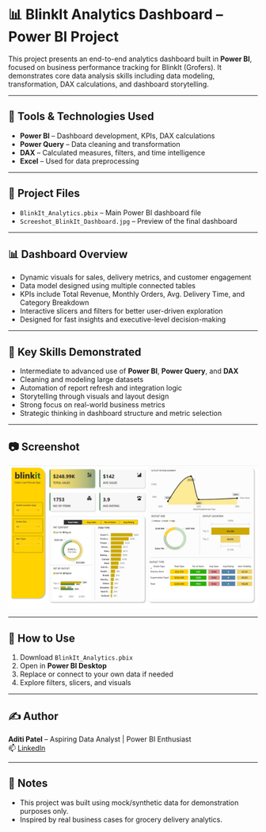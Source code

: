 # 📊 BlinkIt Analytics Dashboard – Power BI Project

This project presents an end-to-end analytics dashboard built in **Power BI**, focused on business performance tracking for BlinkIt (Grofers). It demonstrates core data analysis skills including data modeling, transformation, DAX calculations, and dashboard storytelling.

---

## 🔧 Tools & Technologies Used

- **Power BI** – Dashboard development, KPIs, DAX calculations
- **Power Query** – Data cleaning and transformation
- **DAX** – Calculated measures, filters, and time intelligence
- **Excel** – Used for data preprocessing

---

## 📁 Project Files

- `BlinkIt_Analytics.pbix` – Main Power BI dashboard file
- `Screeshot_BlinkIt_Dashboard.jpg` – Preview of the final dashboard

---

## 📊 Dashboard Overview

- Dynamic visuals for sales, delivery metrics, and customer engagement  
- Data model designed using multiple connected tables  
- KPIs include Total Revenue, Monthly Orders, Avg. Delivery Time, and Category Breakdown  
- Interactive slicers and filters for better user-driven exploration  
- Designed for fast insights and executive-level decision-making

---

## 📌 Key Skills Demonstrated

- Intermediate to advanced use of **Power BI**, **Power Query**, and **DAX**
- Cleaning and modeling large datasets
- Automation of report refresh and integration logic
- Storytelling through visuals and layout design
- Strong focus on real-world business metrics
- Strategic thinking in dashboard structure and metric selection

---

## 📷 Screenshot

<p align="center">
  <img src="Screeshot_BlinkIt_Dashboard.jpg" alt="BlinkIt Dashboard Preview" width="700"/>
</p>

---

## 📁 How to Use

1. Download `BlinkIt_Analytics.pbix`
2. Open in **Power BI Desktop**
3. Replace or connect to your own data if needed
4. Explore filters, slicers, and visuals

---

## ✍️ Author

**Aditi Patel** – Aspiring Data Analyst | Power BI Enthusiast  
📫 [LinkedIn](https://www.linkedin.com/in/aditi-patel89/)

---

## 📝 Notes

- This project was built using mock/synthetic data for demonstration purposes only.
- Inspired by real business cases for grocery delivery analytics.
